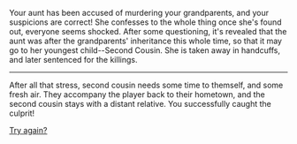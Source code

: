 Your aunt has been accused of murdering your grandparents, and your suspicions are correct! She confesses to the whole thing once she's found out, everyone seems shocked.
After some questioning, it's revealed that the aunt was after the grandparents' inheritance this whole time, so that it may go to her youngest child--Second Cousin. She is taken away in handcuffs, and later sentenced for the killings.

- - -

After all that stress, second cousin needs some time to themself, and some fresh air. They accompany the player back to their hometown, and the second cousin stays with a distant relative.
You successfully caught the culprit!

[Try again?](../README.md)